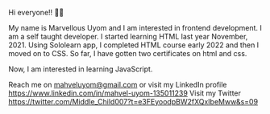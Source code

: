 Hi everyone!! 🙋🙋

My name is Marvellous Uyom and I am interested in frontend development.
I am a self taught developer. I started learning HTML last year November, 2021.
Using Sololearn app, I completed HTML course early 2022 and then I moved on to CSS.
So far, I have gotten two certificates on html and css.

Now, I am interested in learning JavaScript.

Reach me on mahveluyom@gmail.com 
or visit my LinkedIn profile 
https://www.linkedin.com/in/mahvel-uyom-135011239
Visit my Twitter https://twitter.com/Middle_Child007?t=e3FEyoodpBW2fXQxIbeMww&s=09
